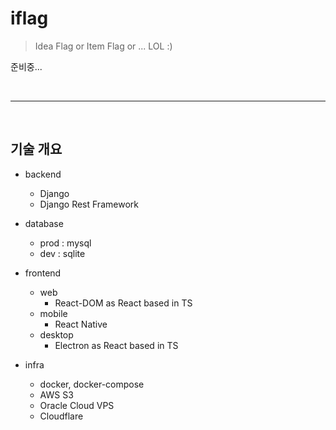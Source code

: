 # iflag

> Idea Flag or Item Flag or ... LOL :)

준비중...

<!--
## Why

필자는 보통 Safari, Firefox, Chrome, DuckDuckGo(Mobile) 4 종류의 브라우저를 사용한다.

보통 Safari 북마크 기능을 사용해서 소중하고 유익한 자료들이 담긴 링크들을 저장한다.

하지만 Safari와 Firefox, Chrome, DuckDuckGo 서로 북마크 가져오기가 쉽지 않다.

(Safari에서 Chrome 북마크 가져오기, FireFox와 Chrome 연동은 되지만 가장 중요한 Chrome에서 Safari 북마크 가져오기 기능은 없다. 개인정보 보호 목적으로 모바일에서는 DuckDuckGo 브라우저를 사용하는데 이 또한 북마크를 전역으로 공유하는 것이 힘들다.)

그리고 최근에 팀원들에게 인터넷 자료들을 공유할 일이 있었는데 하나하나 복사 붙여 넣기 해서 공유를 했다. 이 과정에서 인터넷 자료(링크)들을 편리하게 묶어서 공유하고 싶다는 생각이 들었다.

따라서 인터넷이라는 넓은 바다에서 찾은 보물 같은 **웹 링크**(자료)들을 장소와 디바이스에 구애받지 않고

안전하게 저장하고 사용하고 공유할 수 있는 소프트웨어를 만들고 싶다는 생각이 들어서 바로 프로젝트를 기획했다.

(쓰면서 드는 아이디어인데 만들고 괜찮으면 아이디와 비밀번호, 할 일 등 모두 한 번에 저장하고 관리할 수 있도록 확장할 생각도 들었다!)

## What

실제로 이 아이디어를 가지고 시장에 출시된 여러 제품들이 있었다.

하지만 무료로 간단하게 직관적으로 링크들을 보관하고 바로 묶어서 카톡에 전송하든지 공유를 하는 등의 제품들은 찾기가 어려웠다. (거의 구독형 유료 서비스, 마음에 안 드는 UI,...)

그래서 바로 만들기로 하고 일어나자마자 레포지토리를 만들었다. :0는

프로젝트의 포인트는 **간단한 UI**, **언제 어디서든 사용 가능 한 링크 자료들**, **편하게 공유 가능한 기능** 이 세 가지에 맞추었다.
-->
<br>

---

<br>

## 기술 개요
  
- backend
  - Django
  - Django Rest Framework
  
- database
  - prod : mysql
  - dev : sqlite

- frontend
  - web
    - React-DOM as React based in TS
  - mobile
    - React Native
  - desktop
    - Electron as React based in TS

- infra
  - docker, docker-compose
  - AWS S3
  - Oracle Cloud VPS
  - Cloudflare
